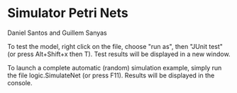 # Simulator Petri Nets

Daniel Santos and Guillem Sanyas

To test the model, right click on the file, choose "run as", then "JUnit test" (or press Alt+Shift+x then T). Test results will be displayed in a new window.

To launch a complete automatic (random) simulation example, simply run the file logic.SimulateNet (or press F11). Results will be displayed in the console.